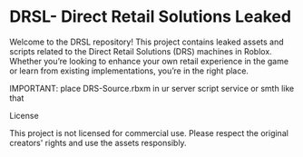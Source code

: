 # DRSL- Direct Retail Solutions Leaked

Welcome to the DRSL repository! This project contains leaked assets and scripts related to the Direct Retail Solutions (DRS) machines in Roblox. Whether you’re looking to enhance your own retail experience in the game or learn from existing implementations, you’re in the right place.


IMPORTANT: place DRS-Source.rbxm in ur server script service or smth like that 


License


This project is not licensed for commercial use. Please respect the original creators' rights and use the assets responsibly.

